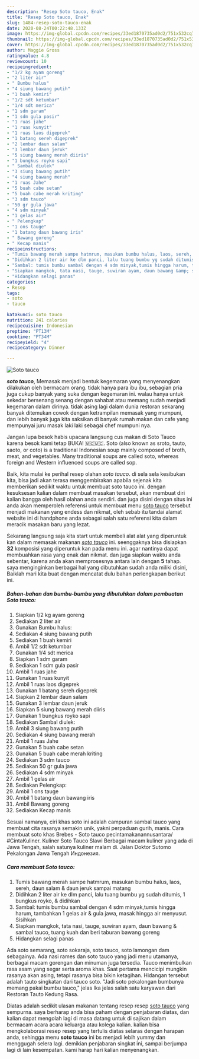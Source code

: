 ```yaml
---
description: "Resep Soto tauco, Enak"
title: "Resep Soto tauco, Enak"
slug: 1484-resep-soto-tauco-enak
date: 2020-08-24T00:22:48.133Z
image: https://img-global.cpcdn.com/recipes/33ed1870735ad0d2/751x532cq70/soto-tauco-foto-resep-utama.jpg
thumbnail: https://img-global.cpcdn.com/recipes/33ed1870735ad0d2/751x532cq70/soto-tauco-foto-resep-utama.jpg
cover: https://img-global.cpcdn.com/recipes/33ed1870735ad0d2/751x532cq70/soto-tauco-foto-resep-utama.jpg
author: Maggie Gross
ratingvalue: 4.8
reviewcount: 10
recipeingredient:
- "1/2 kg ayam goreng"
- "2 liter air"
- " Bumbu halus"
- "4 siung bawang putih"
- "1 buah kemiri"
- "1/2 sdt ketumbar"
- "1/4 sdt merica"
- "1 sdm garam"
- "1 sdm gula pasir"
- "1 ruas jahe"
- "1 ruas kunyit"
- "1 ruas laos digeprek"
- "1 batang sereh digeprek"
- "2 lembar daun salam"
- "3 lembar daun jeruk"
- "5 siung bawang merah diiris"
- "1 bungkus royko sapi"
- " Sambal diulek"
- "3 siung bawang putih"
- "4 siung bawang merah"
- "1 ruas Jahe"
- "5 buah cabe setan"
- "5 buah cabe merah kriting"
- "3 sdm tauco"
- "50 gr gula jawa"
- "4 sdm minyak"
- "1 gelas air"
- " Pelengkap"
- "1 ons tauge"
- "1 batang daun bawang iris"
- " Bawang goreng"
- " Kecap manis"
recipeinstructions:
- "Tumis bawang merah sampe hatmrum, masukan bumbu halus, laos, sereh, daun salam &amp; daun jeruk sampai matang"
- "Didihkan 2 liter air ke dlm panci, lalu tuang bumbu yg sudah ditumis, 1 bungkus royko, &amp; didihkan"
- "Sambal: tumis bumbu sambal dengan 4 sdm minyak,tumis hingga harum, tambahkan 1 gelas air &amp; gula jawa, masak hingga air menyusut. Sisihkan"
- "Siapkan mangkok, tata nasi, tauge, suwiran ayam, daun bawang &amp; sambal tauco, tuang kuah dan beri taburan bawang goreng"
- "Hidangkan selagi panas"
categories:
- Resep
tags:
- soto
- tauco

katakunci: soto tauco 
nutrition: 241 calories
recipecuisine: Indonesian
preptime: "PT13M"
cooktime: "PT34M"
recipeyield: "4"
recipecategory: Dinner

---
```



![Soto tauco](https://img-global.cpcdn.com/recipes/33ed1870735ad0d2/751x532cq70/soto-tauco-foto-resep-utama.jpg)

<b><i>soto tauco</i></b>, Memasak menjadi bentuk kegemaran yang menyenangkan dilakukan oleh bermacam orang. tidak hanya para ibu ibu, sebagian pria juga cukup banyak yang suka dengan kegemaran ini. walau hanya untuk sekedar bersenang senang dengan sahabat atau memang sudah menjadi kegemaran dalam dirinya. tidak asing lagi dalam dunia restoran sekarang banyak ditemukan cowok dengan ketrampilan memasak yang mumpuni, dan lebih banyak juga kita saksikan di banyak rumah makan dan cafe yang mempunyai juru masak laki laki sebagai chef mumpuni nya.

Jangan lupa besok habis upacara langsung cus makan di Soto Tauco karena besok kami tetap BUKA! 🇲🇨🇲🇨. Soto (also known as sroto, tauto, saoto, or coto) is a traditional Indonesian soup mainly composed of broth, meat, and vegetables. Many traditional soups are called soto, whereas foreign and Western influenced soups are called sop.

Baik, kita mulai ke perihal resep olahan <i>soto tauco</i>. di sela sela kesibukan kita, bisa jadi akan terasa menggembirakan apabila sejenak kita memberikan sedikit waktu untuk membuat soto tauco ini. dengan kesuksesan kalian dalam membuat masakan tersebut, akan membuat diri kalian bangga oleh hasil olahan anda sendiri. dan juga disini dengan situs ini anda akan memperoleh referensi untuk membuat menu <u>soto tauco</u> tersebut menjadi makanan yang endess dan nikmat, oleh sebab itu tandai alamat website ini di handphone anda sebagai salah satu referensi kita dalam meracik masakan baru yang lezat.


Sekarang langsung saja kita start untuk membeli alat alat yang diperuntuk kan dalam memasak makanan <u><i>soto tauco</i></u> ini. seenggaknya bisa disiapkan <b>32</b> komposisi yang diperuntuk kan pada menu ini. agar nantinya dapat membuahkan rasa yang enak dan nikmat. dan juga siapkan waktu anda sebentar, karena anda akan memprosesnya antara lain dengan <b>5</b> tahap. saya menginginkan berbagai hal yang dibutuhkan sudah anda miliki disini, Baiklah mari kita buat dengan mencatat dulu bahan perlengkapan berikut ini.

<!--inarticleads1-->

##### Bahan-bahan dan bumbu-bumbu yang dibutuhkan dalam pembuatan Soto tauco:

1. Siapkan 1/2 kg ayam goreng
1. Sediakan 2 liter air
1. Gunakan  Bumbu halus:
1. Sediakan 4 siung bawang putih
1. Sediakan 1 buah kemiri
1. Ambil 1/2 sdt ketumbar
1. Gunakan 1/4 sdt merica
1. Siapkan 1 sdm garam
1. Sediakan 1 sdm gula pasir
1. Ambil 1 ruas jahe
1. Gunakan 1 ruas kunyit
1. Ambil 1 ruas laos digeprek
1. Gunakan 1 batang sereh digeprek
1. Siapkan 2 lembar daun salam
1. Gunakan 3 lembar daun jeruk
1. Siapkan 5 siung bawang merah diiris
1. Gunakan 1 bungkus royko sapi
1. Sediakan  Sambal diulek:
1. Ambil 3 siung bawang putih
1. Sediakan 4 siung bawang merah
1. Ambil 1 ruas Jahe
1. Gunakan 5 buah cabe setan
1. Gunakan 5 buah cabe merah kriting
1. Sediakan 3 sdm tauco
1. Sediakan 50 gr gula jawa
1. Sediakan 4 sdm minyak
1. Ambil 1 gelas air
1. Sediakan  Pelengkap:
1. Ambil 1 ons tauge
1. Ambil 1 batang daun bawang iris
1. Ambil  Bawang goreng
1. Sediakan  Kecap manis


Sesuai namanya, ciri khas soto ini adalah campuran sambal tauco yang membuat cita rasanya semakin unik, yakni perpaduan gurih, manis. Cara membuat soto khas Brebes - Soto tauco pecintamakanannusantara/ #CintaKuliner. Kuliner Soto Tauco Slawi Berbagai macam kuliner yang ada di Jawa Tengah, salah satunya kuliner malam di. Jalan Doktor Sutomo Pekalongan Jawa Tengah Индонезия. 

<!--inarticleads2-->

##### Cara membuat Soto tauco:

1. Tumis bawang merah sampe hatmrum, masukan bumbu halus, laos, sereh, daun salam &amp; daun jeruk sampai matang
1. Didihkan 2 liter air ke dlm panci, lalu tuang bumbu yg sudah ditumis, 1 bungkus royko, &amp; didihkan
1. Sambal: tumis bumbu sambal dengan 4 sdm minyak,tumis hingga harum, tambahkan 1 gelas air &amp; gula jawa, masak hingga air menyusut. Sisihkan
1. Siapkan mangkok, tata nasi, tauge, suwiran ayam, daun bawang &amp; sambal tauco, tuang kuah dan beri taburan bawang goreng
1. Hidangkan selagi panas


Ada soto semarang, soto sokaraja, soto tauco, soto lamongan dam sebagainya. Ada nasi rames dan soto tauco yang jadi menu utamanya, berbagai macam gorengan dan minuman juga tersedia. Tauco menimbulkan rasa asam yang segar serta aroma khas. Saat pertama mencicipi mungkin rasanya akan asing, tetapi rasanya bisa bikin ketagihan. Hidangan tersebut adalah tauto singkatan dari tauco soto. &#34;Jadi soto pekalongan bumbunya memang pakai bumbu tauco,&#34; jelas Ika jelas salah satu karyawan dari Restoran Tauto Kedung Rasa. 

Diatas adalah sedikit ulasan makanan tentang resep resep <u>soto tauco</u> yang sempurna. saya berharap anda bisa paham dengan penjabaran diatas, dan kalian dapat mengolah lagi di masa datang untuk di sajikan dalam bermacam acara acara keluarga atau kolega kalian. kalian bisa mengkolaborasi resep resep yang tertulis diatas selaras dengan harapan anda, sehingga menu <b>soto tauco</b> ini bs menjadi lebih yummy dan menggugah selera lagi. demikian penjabaran singkat ini, sampai berjumpa lagi di lain kesempatan. kami harap hari kalian menyenangkan.

